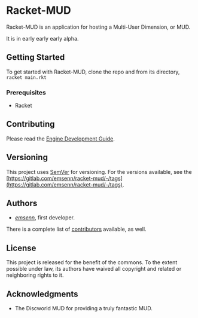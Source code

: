 # Racket-MUD

Racket-MUD is an application for hosting a Multi-User Dimension, or MUD.

It is in early early early alpha.

## Getting Started

To get started with Racket-MUD, clone the repo and from its directory, `racket main.rkt`

### Prerequisites

- Racket

## Contributing

Please read the [Engine Development Guide](https://gitlab.com/emsenn/racket-mud/wikis/engine-development-guide).

## Versioning

This project uses [SemVer](http://semver.org/) for versioning. For the versions available, see the [https://gitlab.com/emsenn/racket-mud/-/tags](https://gitlab.com/emsenn/racket-mud/-/tags). 

## Authors

* *[emsenn](https://gitlab.com/emsenn/racket-mud/wikis/who/emsenn)*, first developer.

There is a complete list of [contributors](CONTRIBUTORS) available, as well.

## License

This project is released for the benefit of the commons.  To the extent possible under law, its authors have waived all copyright and related or neighboring rights to it.

## Acknowledgments

* The Discworld MUD for providing a truly fantastic MUD.